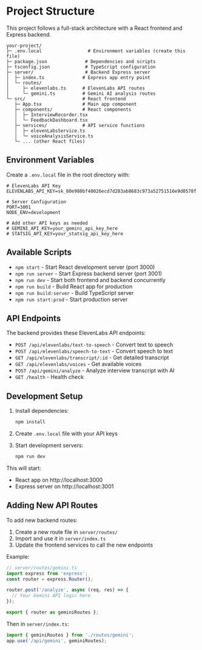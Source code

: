 # Project Structure

This project follows a full-stack architecture with a React frontend and Express backend.

```
your-project/
├─ .env.local                 # Environment variables (create this file)
├─ package.json              # Dependencies and scripts
├─ tsconfig.json             # TypeScript configuration
├─ server/                   # Backend Express server
│  ├─ index.ts              # Express app entry point
│  └─ routes/
│     ├─ elevenlabs.ts      # ElevenLabs API routes
│     └─ gemini.ts          # Gemini AI analysis routes
└─ src/                     # React frontend
   ├─ App.tsx               # Main app component
   ├─ components/           # React components
   │  ├─ InterviewRecorder.tsx
   │  └─ FeedbackDashboard.tsx
   ├─ services/             # API service functions
   │  ├─ elevenLabsService.ts
   │  └─ voiceAnalysisService.ts
   └─ ... (other React files)
```

## Environment Variables

Create a `.env.local` file in the root directory with:

```env
# ElevenLabs API Key
ELEVENLABS_API_KEY=sk_80e980bf40026ecd7d283ab8683c973a52751516e9d0578f

# Server Configuration
PORT=3001
NODE_ENV=development

# Add other API keys as needed
# GEMINI_API_KEY=your_gemini_api_key_here
# STATSIG_API_KEY=your_statsig_api_key_here
```

## Available Scripts

- `npm start` - Start React development server (port 3000)
- `npm run server` - Start Express backend server (port 3001)
- `npm run dev` - Start both frontend and backend concurrently
- `npm run build` - Build React app for production
- `npm run build:server` - Build TypeScript server
- `npm run start:prod` - Start production server

## API Endpoints

The backend provides these ElevenLabs API endpoints:

- `POST /api/elevenlabs/text-to-speech` - Convert text to speech
- `POST /api/elevenlabs/speech-to-text` - Convert speech to text
- `GET /api/elevenlabs/transcript/:id` - Get detailed transcript
- `GET /api/elevenlabs/voices` - Get available voices
- `POST /api/gemini/analyze` - Analyze interview transcript with AI
- `GET /health` - Health check

## Development Setup

1. Install dependencies:
   ```bash
   npm install
   ```

2. Create `.env.local` file with your API keys

3. Start development servers:
   ```bash
   npm run dev
   ```

This will start:
- React app on http://localhost:3000
- Express server on http://localhost:3001

## Adding New API Routes

To add new backend routes:

1. Create a new route file in `server/routes/`
2. Import and use it in `server/index.ts`
3. Update the frontend services to call the new endpoints

Example:
```typescript
// server/routes/gemini.ts
import express from 'express';
const router = express.Router();

router.post('/analyze', async (req, res) => {
  // Your Gemini API logic here
});

export { router as geminiRoutes };
```

Then in `server/index.ts`:
```typescript
import { geminiRoutes } from './routes/gemini';
app.use('/api/gemini', geminiRoutes);
```
